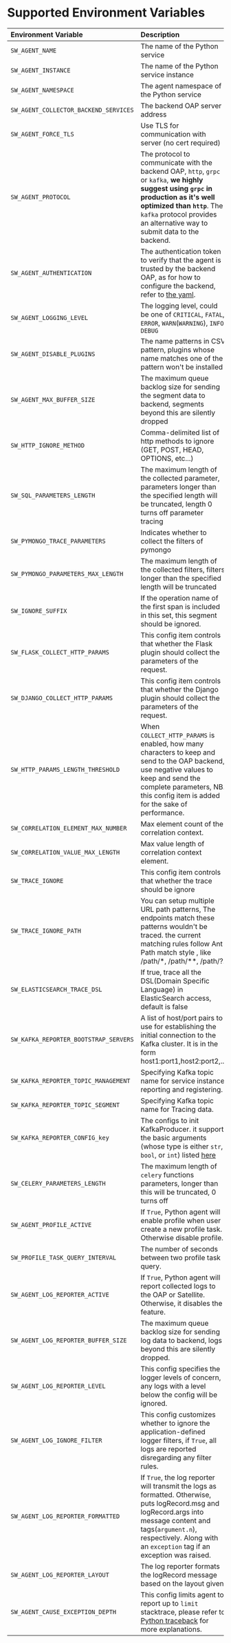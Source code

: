 # Supported Environment Variables

Environment Variable | Description | Default
| :--- | :--- | :--- |
| `SW_AGENT_NAME` | The name of the Python service | `Python Service Name` |
| `SW_AGENT_INSTANCE` | The name of the Python service instance | Randomly generated |
| `SW_AGENT_NAMESPACE` | The agent namespace of the Python service | unset |
| `SW_AGENT_COLLECTOR_BACKEND_SERVICES` | The backend OAP server address | `127.0.0.1:11800` |
| `SW_AGENT_FORCE_TLS` | Use TLS for communication with server (no cert required) | `False` |
| `SW_AGENT_PROTOCOL` | The protocol to communicate with the backend OAP, `http`, `grpc` or `kafka`, **we highly suggest using `grpc` in production as it's well optimized than `http`**. The `kafka` protocol provides an alternative way to submit data to the backend. | `grpc` |
| `SW_AGENT_AUTHENTICATION` | The authentication token to verify that the agent is trusted by the backend OAP, as for how to configure the backend, refer to [the yaml](https://github.com/apache/skywalking/blob/4f0f39ffccdc9b41049903cc540b8904f7c9728e/oap-server/server-bootstrap/src/main/resources/application.yml#L155-L158). | unset |
| `SW_AGENT_LOGGING_LEVEL` | The logging level, could be one of `CRITICAL`, `FATAL`, `ERROR`, `WARN`(`WARNING`), `INFO`, `DEBUG` | `INFO` |
| `SW_AGENT_DISABLE_PLUGINS` | The name patterns in CSV pattern, plugins whose name matches one of the pattern won't be installed | `''` |
| `SW_AGENT_MAX_BUFFER_SIZE` | The maximum queue backlog size for sending the segment data to backend, segments beyond this are silently dropped | `'10000'` |
| `SW_HTTP_IGNORE_METHOD` | Comma-delimited list of http methods to ignore (GET, POST, HEAD, OPTIONS, etc...) | `` |
| `SW_SQL_PARAMETERS_LENGTH` | The maximum length of the collected parameter, parameters longer than the specified length will be truncated, length 0 turns off parameter tracing | `0` |
| `SW_PYMONGO_TRACE_PARAMETERS` | Indicates whether to collect the filters of pymongo | `False` |
| `SW_PYMONGO_PARAMETERS_MAX_LENGTH` | The maximum length of the collected filters, filters longer than the specified length will be truncated |  `512` |
| `SW_IGNORE_SUFFIX` | If the operation name of the first span is included in this set, this segment should be ignored. | `.jpg,.jpeg,.js,.css,.png,.bmp,.gif,.ico,.mp3,.mp4,.html,.svg` |
| `SW_FLASK_COLLECT_HTTP_PARAMS`| This config item controls that whether the Flask plugin should collect the parameters of the request.| `false` |
| `SW_DJANGO_COLLECT_HTTP_PARAMS`| This config item controls that whether the Django plugin should collect the parameters of the request.| `false` |
| `SW_HTTP_PARAMS_LENGTH_THRESHOLD`| When `COLLECT_HTTP_PARAMS` is enabled, how many characters to keep and send to the OAP backend, use negative values to keep and send the complete parameters, NB. this config item is added for the sake of performance.  | `1024` |
| `SW_CORRELATION_ELEMENT_MAX_NUMBER`|Max element count of the correlation context.| `3` |
| `SW_CORRELATION_VALUE_MAX_LENGTH`| Max value length of correlation context element.| `128` |
| `SW_TRACE_IGNORE`| This config item controls that whether the trace should be ignore | `false` |
| `SW_TRACE_IGNORE_PATH`| You can setup multiple URL path patterns, The endpoints match these patterns wouldn't be traced. the current matching rules follow Ant Path match style , like /path/*, /path/**, /path/?.| `''` |
| `SW_ELASTICSEARCH_TRACE_DSL`| If true, trace all the DSL(Domain Specific Language) in ElasticSearch access, default is false | `false` |
| `SW_KAFKA_REPORTER_BOOTSTRAP_SERVERS` | A list of host/port pairs to use for establishing the initial connection to the Kafka cluster. It is in the form host1:port1,host2:port2,... | `localhost:9092` |
| `SW_KAFKA_REPORTER_TOPIC_MANAGEMENT` | Specifying Kafka topic name for service instance reporting and registering. | `skywalking-managements` |
| `SW_KAFKA_REPORTER_TOPIC_SEGMENT` | Specifying Kafka topic name for Tracing data. | `skywalking-segments` |
| `SW_KAFKA_REPORTER_CONFIG_key` | The configs to init KafkaProducer. it support the basic arguments (whose type is either `str`, `bool`, or `int`) listed [here](https://kafka-python.readthedocs.io/en/master/apidoc/KafkaProducer.html#kafka.KafkaProducer) | unset |
| `SW_CELERY_PARAMETERS_LENGTH`| The maximum length of `celery` functions parameters, longer than this will be truncated, 0 turns off  | `512` |
| `SW_AGENT_PROFILE_ACTIVE` | If `True`, Python agent will enable profile when user create a new profile task. Otherwise disable profile. | `False` |
| `SW_PROFILE_TASK_QUERY_INTERVAL` | The number of seconds between two profile task query. | `20` |
| `SW_AGENT_LOG_REPORTER_ACTIVE` | If `True`, Python agent will report collected logs to the OAP or Satellite. Otherwise, it disables the feature. | `False` |
| `SW_AGENT_LOG_REPORTER_BUFFER_SIZE` | The maximum queue backlog size for sending log data to backend, logs beyond this are silently dropped. | `10000` |
| `SW_AGENT_LOG_REPORTER_LEVEL` | This config specifies the logger levels of concern, any logs with a level below the config will be ignored. | `WARNING` |
| `SW_AGENT_LOG_IGNORE_FILTER` | This config customizes whether to ignore the application-defined logger filters, if `True`, all logs are reported disregarding any filter rules. | `False` |
| `SW_AGENT_LOG_REPORTER_FORMATTED` | If `True`, the log reporter will transmit the logs as formatted. Otherwise, puts logRecord.msg and logRecord.args into message content and tags(`argument.n`), respectively. Along with an `exception` tag if an exception was raised. | `True` |
| `SW_AGENT_LOG_REPORTER_LAYOUT` | The log reporter formats the logRecord message based on the layout given. | `%(asctime)s [%(threadName)s] %(levelname)s %(name)s - %(message)s` |
| `SW_AGENT_CAUSE_EXCEPTION_DEPTH` | This config limits agent to report up to `limit` stacktrace, please refer to [Python traceback](https://docs.python.org/3/library/traceback.html#traceback.print_tb) for more explanations. | `5` | 
